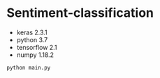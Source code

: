 # Sentiment-classification

- keras 2.3.1
- python 3.7
- tensorflow 2.1
- numpy 1.18.2

`python main.py`
